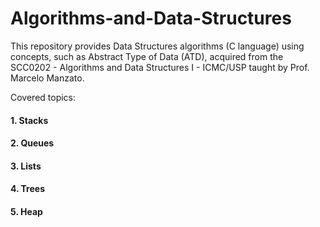 # Algorithms-and-Data-Structures

This repository provides Data Structures algorithms (C language) using concepts, such as Abstract Type of Data (ATD), acquired from the SCC0202 - Algorithms and Data Structures I - ICMC/USP taught by Prof. Marcelo Manzato.

Covered topics:
#### 1. Stacks
#### 2. Queues
#### 3. Lists
#### 4. Trees
#### 5. Heap
